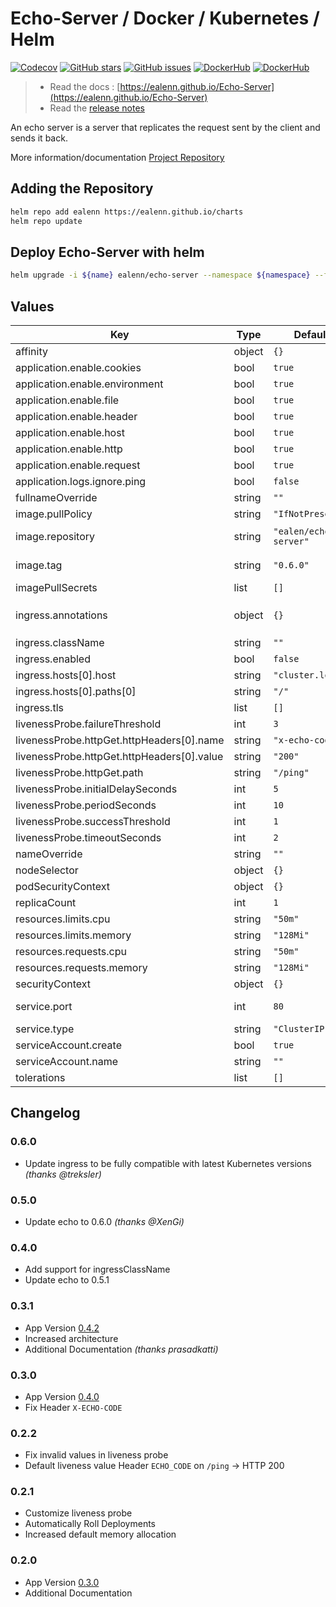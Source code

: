 # Echo-Server / Docker / Kubernetes / Helm

[![Codecov](https://img.shields.io/codecov/c/github/ealenn/echo-server?style=for-the-badge&logo=codecov)](https://codecov.io/gh/Ealenn/Echo-Server)
[![GitHub stars](https://img.shields.io/github/stars/Ealenn/Echo-Server?style=for-the-badge&logo=github)](https://github.com/Ealenn/Echo-Server/stargazers)
[![GitHub issues](https://img.shields.io/github/issues/Ealenn/Echo-Server?style=for-the-badge&logo=github)](https://github.com/Ealenn/Echo-Server/issues)
[![DockerHub](https://img.shields.io/docker/pulls/ealen/echo-server.svg?style=for-the-badge&logo=docker)](https://hub.docker.com/repository/docker/ealen/echo-server)
[![DockerHub](https://img.shields.io/badge/SIZE-%3C%2030%20MB-1488C6?style=for-the-badge&logo=docker)](https://hub.docker.com/repository/docker/ealen/echo-server)

> - Read the docs : [https://ealenn.github.io/Echo-Server](https://ealenn.github.io/Echo-Server)
> - Read the [release notes](https://github.com/Ealenn/Echo-Server/releases)

An echo server is a server that replicates the request sent by the client and sends it back.

More information/documentation [Project Repository](https://github.com/Ealenn/Echo-Server)

## Adding the Repository

```bash
helm repo add ealenn https://ealenn.github.io/charts
helm repo update
```

## Deploy Echo-Server with helm

```bash
helm upgrade -i ${name} ealenn/echo-server --namespace ${namespace} --force
```

## Values

| Key | Type | Default | Description |
|-----|------|---------|-------------|
| affinity | object | `{}` |  |
| application.enable.cookies | bool | `true` | Enable cookies in response |
| application.enable.environment | bool | `true` | Enable environment in response |
| application.enable.file | bool | `true` | Enable file in response |
| application.enable.header | bool | `true` | Enable custom header in response |
| application.enable.host | bool | `true` | Enable host in response |
| application.enable.http | bool | `true` | Enable http in response |
| application.enable.request | bool | `true` | Enable request in response |
| application.logs.ignore.ping | bool | `false` | Don't log ping request on route `/ping` |
| fullnameOverride | string | `""` |  |
| image.pullPolicy | string | `"IfNotPresent"` |  |
| image.repository | string | `"ealen/echo-server"` | https://hub.docker.com/r/ealen/echo-server |
| image.tag | string | `"0.6.0"` | https://github.com/Ealenn/Echo-Server/releases |
| imagePullSecrets | list | `[]` |  |
| ingress.annotations | object | `{}` | Example `kubernetes.io/ingress.class: nginx` for Nginx Ingress |
| ingress.className | string | `""` | Example `nginx` for Nginx Ingress |
| ingress.enabled | bool | `false` | Enable ingress |
| ingress.hosts[0].host | string | `"cluster.local"` |  |
| ingress.hosts[0].paths[0] | string | `"/"` |  |
| ingress.tls | list | `[]` |  |
| livenessProbe.failureThreshold | int | `3` |  |
| livenessProbe.httpGet.httpHeaders[0].name | string | `"x-echo-code"` |  |
| livenessProbe.httpGet.httpHeaders[0].value | string | `"200"` |  |
| livenessProbe.httpGet.path | string | `"/ping"` |  |
| livenessProbe.initialDelaySeconds | int | `5` |  |
| livenessProbe.periodSeconds | int | `10` |  |
| livenessProbe.successThreshold | int | `1` |  |
| livenessProbe.timeoutSeconds | int | `2` |  |
| nameOverride | string | `""` |  |
| nodeSelector | object | `{}` |  |
| podSecurityContext | object | `{}` |  |
| replicaCount | int | `1` | Pod replicas |
| resources.limits.cpu | string | `"50m"` |  |
| resources.limits.memory | string | `"128Mi"` |  |
| resources.requests.cpu | string | `"50m"` |  |
| resources.requests.memory | string | `"128Mi"` |  |
| securityContext | object | `{}` |  |
| service.port | int | `80` | For k8s >= 1.19 use port number not name |
| service.type | string | `"ClusterIP"` |  |
| serviceAccount.create | bool | `true` |  |
| serviceAccount.name | string | `""` |  |
| tolerations | list | `[]` |  |

## Changelog

### 0.6.0

- Update ingress to be fully compatible with latest Kubernetes versions *(thanks @treksler)*

### 0.5.0

- Update echo to 0.6.0 *(thanks @XenGi)*

### 0.4.0

- Add support for ingressClassName
- Update echo to 0.5.1

### 0.3.1

- App Version [0.4.2](https://github.com/Ealenn/Echo-Server/releases/tag/0.4.2)
- Increased architecture
- Additional Documentation *(thanks prasadkatti)*

### 0.3.0

- App Version [0.4.0](https://github.com/Ealenn/Echo-Server/releases/tag/0.4.0)
- Fix Header `X-ECHO-CODE`

### 0.2.2

- Fix invalid values in liveness probe
- Default liveness value Header `ECHO_CODE` on `/ping` -> HTTP 200

### 0.2.1

- Customize liveness probe
- Automatically Roll Deployments
- Increased default memory allocation

### 0.2.0

- App Version [0.3.0](https://github.com/Ealenn/Echo-Server/releases/tag/0.3.0)
- Additional Documentation
